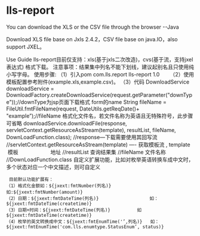 # lls-report
You can download the XLS or the CSV file through the browser --Java

Download XLS file base on Jxls 2.4.2，CSV file base on java.IO，also support JXEL。


Use Guide
lls-report目前仅支持：xls(基于jxls二次改造)，cvs(基于流，支持jxel表达式) 格式下载。
	注意事项：结果集中列名不能下划线，建议起别名且只使用纯小写字母。
	使用步骤:
	（1）引入pom
		<dependency>
			<groupId>com.lls.report</groupId>
			<artifactId>lls-report</artifactId>
      <version>1.0</version>
		</dependency>
        （2）使用模板配置参考附件(example.xls,example.csv)。
	（3）代码
                DownloadService downloadService = DownloadFactory.createDownloadService(request.getParameter("downType"));//downType为jsp页面下载格式 form的name
	        String fileName = FileUtil.fmtFileName(request, DateUtils.getReqDate()+ "example”);//fileName  格式化文件名，若文件名称为英语且无特殊符号，此步骤可省略
	        downloadService.downloadFile(response, servletContext.getResourceAsStream(template), resultList, fileName, DownLoadFunction.class);
			  //response—下载需要使用其回写流
			 //servletContext.getResourceAsStream(template) —-  获取模板流 ,  template  模板
                      地址  //resultList  查询结果集
		       //fileName 文件名称
	     //DownLoadFunction.class 自定义扩展功能，比如对枚举英语转换车成中文时，多个状态对应一个中文描述，则可自定义

     目前默认功能扩展有：
	（1）格式化金额如：${jxext:fmtNumber(列名)}         如:${jxext:fmtNumber(amount)}   
	（2）日期：${jxext:fmtDateTime(列名)}                   如：${jxext:fmtDateTime(createtime)}
	（3）日期+时间：${jxext:fmtDateTime(列名)}          如${jxext:fmtDateTime(createtime)}
	（4）枚举的英文转换成中文：${jxext:fmtEnumTime('’,列名)}   如：${jxext:fmtEnumTime('com.lls.enumtype.StatusEnum’, status)}
